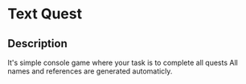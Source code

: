 # Text Quest
## Description
It's simple console game where your task is to complete all quests
All names and references are generated automaticly.